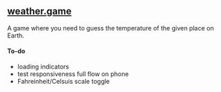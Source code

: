 ## [weather.game](https://weather.game/)

A game where you need to guess the temperature of the given place on Earth.

#### To-do

-   loading indicators
-   test responsiveness full flow on phone
-   Fahreinheit/Celsuis scale toggle
